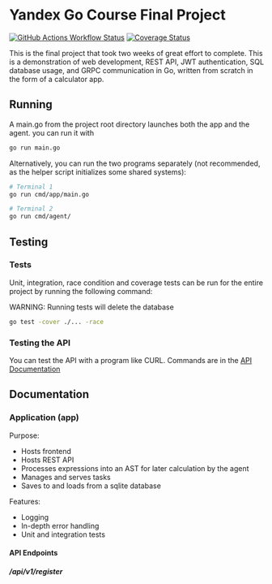 # Yandex Go Course Final Project

[![GitHub Actions Workflow Status](https://img.shields.io/github/actions/workflow/status/Leo-MathGuy/YandexLMS_Final/go.yml?label=tests)](https://github.com/Leo-MathGuy/YandexLMS_Final/actions/workflows/go.yml)
[![Coverage Status](https://coveralls.io/repos/github/Leo-MathGuy/YandexLMS_Final/badge.svg?branch=main)](https://coveralls.io/github/Leo-MathGuy/YandexLMS_Final?branch=main)

This is the final project that took two weeks of great effort to complete.
This is a demonstration of web development, REST API, JWT authentication, SQL database usage, and GRPC communication in Go,
written from scratch in the form of a calculator app.

## Running

A main.go from the project root directory launches both the app and the agent. you can run it with

```bash
go run main.go
```

Alternatively, you can run the two programs separately (not recommended, as the helper script initializes some shared systems):

```bash
# Terminal 1
go run cmd/app/main.go

# Terminal 2
go run cmd/agent/
```

## Testing

### Tests

Unit, integration, race condition and coverage tests can be run for the entire project by running the following command:

WARNING: Running tests will delete the database

```bash
go test -cover ./... -race
```

### Testing the API

You can test the API with a program like CURL. Commands are in the [API Documentation](#api-endpoints)

## Documentation

### Application (app)

Purpose:

* Hosts frontend
* Hosts REST API
* Processes expressions into an AST for later calculation by the agent
* Manages and serves tasks
* Saves to and loads from a sqlite database

Features:

* Logging
* In-depth error handling
* Unit and integration tests

#### API Endpoints

##### /api/v1/register
